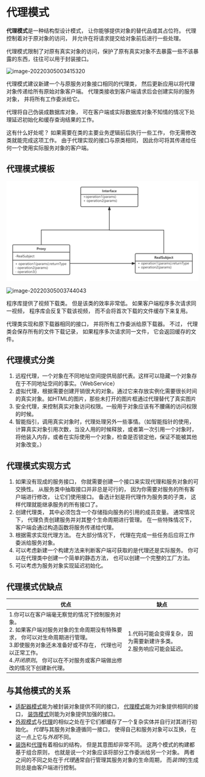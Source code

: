 # 代理模式

**代理模式**是一种结构型设计模式， 让你能够提供对象的替代品或其占位符。 代理控制着对于原对象的访问， 并允许在将请求提交给对象前后进行一些处理。

代理模式限制了对原有真实对象的访问，保护了原有真实对象不去暴露一些不该暴露的东西，往往可以用于封装接口。



![image-20220305003415320](C:\Users\seara\AppData\Roaming\Typora\typora-user-images\image-20220305003415320.png)

代理模式建议新建一个与原服务对象接口相同的代理类， 然后更新应用以将代理对象传递给所有原始对象客户端。 代理类接收到客户端请求后会创建实际的服务对象， 并将所有工作委派给它。

代理将自己伪装成数据库对象， 可在客户端或实际数据库对象不知情的情况下处理延迟初始化和缓存查询结果的工作。

这有什么好处呢？ 如果需要在类的主要业务逻辑前后执行一些工作， 你无需修改类就能完成这项工作。 由于代理实现的接口与原类相同， 因此你可将其传递给任何一个使用实际服务对象的客户端。

## 代理模式模板

![plroxy](..\pictures\proxy.png)

![image-20220305003744043](D:\code\DesignPattern\pictures\tv_example.png)

程序库提供了视频下载类。 但是该类的效率非常低。 如果客户端程序多次请求同一视频， 程序库会反复下载该视频， 而不会将首次下载的文件缓存下来复用。

代理类实现和原下载器相同的接口， 并将所有工作委派给原下载器。 不过， 代理类会保存所有的文件下载记录， 如果程序多次请求同一文件， 它会返回缓存的文件。

## 代理模式分类

1. 远程代理，一个对象在不同地址空间提供局部代表。这样可以隐藏一个对象存在于不同地址空间的事实。（WebService）
2. 虚拟代理，根据需要创建开销很大的对象。通过它来存放实例化需要很长时间的真实对象。如HTML的图片，那些未打开的图片框通过代理替代了真实图片
3. 安全代理，来控制真实对象访问权限。一般用于对象应该有不腰痛的访问权限的时候。
4. 智能指引，调用真实对象时，代理处理另外一些事情。（如智能指针的使用，计算真实对象引用次数，当没人用的时候释放，或者第一次引用一个对象时，将他装入内存，或者在实际使用一个对象，检查是否锁定他，保证不能被其他对象改变。）

## 代理模式实现方式

1. 如果没有现成的服务接口， 你就需要创建一个接口来实现代理和服务对象的可交换性。 从服务类中抽取接口并非总是可行的， 因为你需要对服务的所有客户端进行修改， 让它们使用接口。 备选计划是将代理作为服务类的子类， 这样代理就能继承服务的所有接口了。
2. 创建代理类， 其中必须包含一个存储指向服务的引用的成员变量。 通常情况下， 代理负责创建服务并对其整个生命周期进行管理。 在一些特殊情况下， 客户端会通过构造函数将服务传递给代理。
3. 根据需求实现代理方法。 在大部分情况下， 代理在完成一些任务后应将工作委派给服务对象。
4. 可以考虑新建一个构建方法来判断客户端可获取的是代理还是实际服务。 你可以在代理类中创建一个简单的静态方法， 也可以创建一个完整的工厂方法。
5. 可以考虑为服务对象实现延迟初始化。

## 代理模式优缺点

| 优点                                                         | 缺点                                                         |
| ------------------------------------------------------------ | ------------------------------------------------------------ |
| 1.你可以在客户端毫无察觉的情况下控制服务对象。<br />2. 如果客户端对服务对象的生命周期没有特殊要求， 你可以对生命周期进行管理。<br />3.即使服务对象还未准备好或不存在， 代理也可以正常工作。<br />4.*开闭原则*。 你可以在不对服务或客户端做出修改的情况下创建新代理。 | 1.代码可能会变得复杂， 因为需要新建许多类。<br />2.服务响应可能会延迟。 |

## 与其他模式的关系

- [适配器模式](https://refactoringguru.cn/design-patterns/adapter)能为被封装对象提供不同的接口， [代理模式](https://refactoringguru.cn/design-patterns/proxy)能为对象提供相同的接口， [装饰模式](https://refactoringguru.cn/design-patterns/decorator)则能为对象提供加强的接口。
- [外观模式](https://refactoringguru.cn/design-patterns/facade)与[代理](https://refactoringguru.cn/design-patterns/proxy)的相似之处在于它们都缓存了一个复杂实体并自行对其进行初始化。 *代理*与其服务对象遵循同一接口， 使得自己和服务对象可以互换， 在这一点上它与*外观*不同。
- [装饰](https://refactoringguru.cn/design-patterns/decorator)和[代理](https://refactoringguru.cn/design-patterns/proxy)有着相似的结构， 但是其意图却非常不同。 这两个模式的构建都基于组合原则， 也就是说一个对象应该将部分工作委派给另一个对象。 两者之间的不同之处在于*代理*通常自行管理其服务对象的生命周期， 而*装饰*的生成则总是由客户端进行控制。